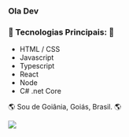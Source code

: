 ### Ola Dev

### 🚀 Tecnologias Principais: 🚀

- HTML / CSS
- Javascript
- Typescript
- React
- Node
- C# .net Core

🌎 Sou de Goiânia, Goiás, Brasil. 🌎

[<img src="https://camo.githubusercontent.com/30e5dbb7861272a3b370acd143c0ffb2a123846d/68747470733a2f2f696d672e736869656c64732e696f2f62616467652f2d6465766d7263732d626c75653f7374796c653d666c61742d737175617265266c6f676f3d4c696e6b6564696e266c6f676f436f6c6f723d7768697465266c696e6b3d68747470733a2f2f7777772e6c696e6b6564696e2e636f6d2f696e2f6465766d7263732f"></img>](https://www.linkedin.com/in/fernando-barros-a50096185/)

<!--
**TheHumphrey/thehumphrey** is a ✨ _special_ ✨ repository because its `README.md` (this file) appears on your GitHub profile.

Here are some ideas to get you started:

- 🔭 I’m currently working on ...
- 🌱 I’m currently learning ...
- 👯 I’m looking to collaborate on ...
- 🤔 I’m looking for help with ...
- 💬 Ask me about ...
- 📫 How to reach me: ...
- 😄 Pronouns: ...
- ⚡ Fun fact: ...
-->
